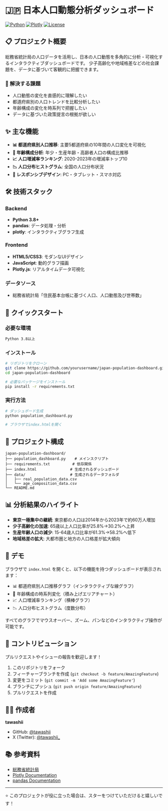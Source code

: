 # 🇯🇵 日本人口動態分析ダッシュボード

[![Python](https://img.shields.io/badge/Python-3.8+-blue.svg)](https://www.python.org/downloads/)
[![Plotly](https://img.shields.io/badge/Plotly-5.0+-green.svg)](https://plotly.com/)
[![License](https://img.shields.io/badge/License-MIT-yellow.svg)](LICENSE)

## 📋 プロジェクト概要

総務省統計局の人口データを活用し、日本の人口動態を多角的に分析・可視化するインタラクティブダッシュボードです。
少子高齢化や地域格差などの社会課題を、データに基づいて客観的に把握できます。

### 🎯 解決する課題
- 人口動態の変化を直感的に理解したい
- 都道府県別の人口トレンドを比較分析したい
- 年齢構成の変化を時系列で把握したい
- データに基づいた政策提言の根拠が欲しい

## ✨ 主な機能

- **📊 都道府県別人口推移**: 主要5都道府県の10年間の人口変化を可視化
- **👥 年齢構成分析**: 年少・生産年齢・高齢者人口の構成比推移
- **📈 人口増減率ランキング**: 2020-2023年の増減率トップ10
- **📉 人口分布ヒストグラム**: 全国の人口分布状況
- **🎨 レスポンシブデザイン**: PC・タブレット・スマホ対応

## 🛠️ 技術スタック

### Backend
- **Python 3.8+**
- **pandas**: データ処理・分析
- **plotly**: インタラクティブグラフ生成

### Frontend
- **HTML5/CSS3**: モダンなUIデザイン
- **JavaScript**: 動的グラフ描画
- **Plotly.js**: リアルタイムデータ可視化

### データソース
- 総務省統計局「住民基本台帳に基づく人口、人口動態及び世帯数」

## 🚀 クイックスタート

### 必要な環境
```bash
Python 3.8以上
```

### インストール
```bash
# リポジトリをクローン
git clone https://github.com/yourusername/japan-population-dashboard.git
cd japan-population-dashboard

# 必要なパッケージをインストール
pip install -r requirements.txt
```

### 実行方法
```bash
# ダッシュボード生成
python population_dashboard.py

# ブラウザでindex.htmlを開く
```

## 📁 プロジェクト構成

```
japan-population-dashboard/
├── population_dashboard.py    # メインスクリプト
├── requirements.txt          # 依存関係
├── index.html               # 生成されるダッシュボード
├── data/                    # 生成されるデータフォルダ
│   ├── real_population_data.csv
│   └── age_composition_data.csv
└── README.md
```

## 📊 分析結果のハイライト

- **東京一極集中の継続**: 東京都の人口は2014年から2023年で約60万人増加
- **少子高齢化の加速**: 65歳以上人口比率が25.8%→30.2%へ上昇
- **生産年齢人口の減少**: 15-64歳人口比率が61.3%→58.2%へ低下
- **地域格差の拡大**: 大都市圏と地方の人口格差が拡大傾向

## 🎨 デモ

ブラウザで `index.html` を開くと、以下の機能を持つダッシュボードが表示されます：
- 📊 都道府県別人口推移グラフ（インタラクティブな線グラフ）
- 👥 年齢構成の時系列変化（積み上げエリアチャート）
- 📈 人口増減率ランキング（横棒グラフ）
- 📉 人口分布ヒストグラム（度数分布）

すべてのグラフでマウスオーバー、ズーム、パンなどのインタラクティブ操作が可能です。

## 🤝 コントリビューション

プルリクエストやイシューの報告を歓迎します！

1. このリポジトリをフォーク
2. フィーチャーブランチを作成 (`git checkout -b feature/AmazingFeature`)
3. 変更をコミット (`git commit -m 'Add some AmazingFeature'`)
4. ブランチにプッシュ (`git push origin feature/AmazingFeature`)
5. プルリクエストを作成

## 👨‍💻 作成者

**tawashii**
-  GitHub: [@tawashii](https://github.com/tawashii)
-  X (Twitter): [@tawashii_](https://x.com/tawashii_)

## 📚 参考資料

- [総務省統計局](https://www.stat.go.jp/)
- [Plotly Documentation](https://plotly.com/python/)
- [pandas Documentation](https://pandas.pydata.org/docs/)

---

⭐ このプロジェクトが役に立った場合は、スターをつけていただけると嬉しいです！